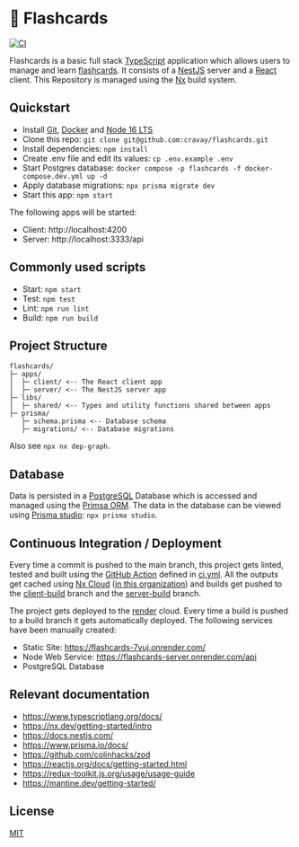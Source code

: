 # 📝 Flashcards

[![CI](https://github.com/cravay/flashcards/actions/workflows/ci.yml/badge.svg)](https://github.com/cravay/flashcards/actions/workflows/ci.yml)

Flashcards is a basic full stack [TypeScript](https://www.typescriptlang.org/) application which allows users to manage
and learn [flashcards](https://en.wikipedia.org/wiki/Flashcard). It consists of a [NestJS](https://nestjs.com/) server
and a [React](https://reactjs.org/) client. This Repository is managed using the [Nx](https://nx.dev/) build system.

## Quickstart

- Install [Git](https://git-scm.com/), [Docker](https://www.docker.com/) and [Node 16 LTS](https://nodejs.org/)
- Clone this repo: `git clone git@github.com:cravay/flashcards.git`
- Install dependencies: `npm install`
- Create .env file and edit its values: `cp .env.example .env`
- Start Postgres database: `docker compose -p flashcards -f docker-compose.dev.yml up -d`
- Apply database migrations: `npx prisma migrate dev`
- Start this app: `npm start`

The following apps will be started:

- Client: http://localhost:4200
- Server: http://localhost:3333/api

## Commonly used scripts

- Start: `npm start`
- Test: `npm test`
- Lint: `npm run lint`
- Build: `npm run build`

## Project Structure

```
flashcards/
├─ apps/
│  ├─ client/ <-- The React client app
│  ├─ server/ <-- The NestJS server app
├─ libs/
│  ├─ shared/ <-- Types and utility functions shared between apps
├─ prisma/
   ├─ schema.prisma <-- Database schema
   ├─ migrations/ <-- Database migrations
```

Also see `npx nx dep-graph`.

<!-- Generated using: https://tree.nathanfriend.io/?s=(%27options!(%27fancy!true~fullPath!false~trailingSlash!true~rootDot!false)~2(%272%27flashcards*apps3client3server*libs3shared*0schema.0migrations%27)~version!%271%27)*%5Cn--%20%200prisma32source!3*-%01320-* -->

## Database

Data is persisted in a [PostgreSQL](https://www.postgresql.org/) Database which is accessed and managed using the [Primsa ORM](https://www.prisma.io/).
The data in the database can be viewed using [Prisma studio](https://www.prisma.io/studio): `npx prisma studio`.

## Continuous Integration / Deployment

Every time a commit is pushed to the main branch, this project gets linted, tested and built using
the [GitHub Action](https://github.com/features/actions) defined in [ci.yml](https://github.com/cravay/flashcards/blob/main/.github/workflows/ci.yml).
All the outputs get cached using [Nx Cloud](https://nx.app/) ([in this organization](https://nx.app/orgs/624ddb8a81e08f00053c551c/workspaces/624ddbbc2a9400251c0f601f))
and builds get pushed to the [client-build](https://github.com/cravay/flashcards/tree/client-build)
branch and the [server-build](https://github.com/cravay/flashcards/tree/server-build) branch.

The project gets deployed to the [render](https://render.com/) cloud. Every time a build is pushed to a build branch it
gets automatically deployed. The following services have been manually created:

- Static Site: https://flashcards-7vuj.onrender.com/
- Node Web Service: https://flashcards-server.onrender.com/api
- PostgreSQL Database

## Relevant documentation

- https://www.typescriptlang.org/docs/
- https://nx.dev/getting-started/intro
- https://docs.nestjs.com/
- https://www.prisma.io/docs/
- https://github.com/colinhacks/zod
- https://reactjs.org/docs/getting-started.html
- https://redux-toolkit.js.org/usage/usage-guide
- https://mantine.dev/getting-started/

## License

[MIT](./LICENSE)
